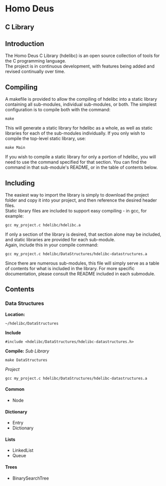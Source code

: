 #  Homo Deus
## C Library

## Introduction

The Homo Deus C Library (hdelibc) is an open source collection of tools for the C programming language.  
The project is in continuous development, with features being added and revised continually over time.  

## Compiling

A makefile is provided to allow the compiling of hdelibc into a static library containing all sub-modules, individual sub-modules, or both.  The simplest configuration is to compile both with the command:

```
make
```

This will generate a static library for hdelibc as a whole, as well as static libraries for each of the sub-modules individually.  If you only wish to compile the top-level static library, use:

```
make Main
```

If you wish to compile a static library for only a portion of hdelibc, you will need to use the command specified for that section.  You can find the command in that sub-module's README, or in the table of contents below.

## Including

The easiest way to import the library is simply to download the project folder and copy it into your project, and then reference the desired header files.  
Static library files are included to support easy compiling - in gcc, for example:

```
gcc my_project.c hdelibc/hdelibc.a
```

If only a section of the library is desired, that section alone may be included, and static libraries are provided for each sub-module.  
Again, include this in your compile command:

```
gcc my_project.c hdelibc/DataStructures/hdelibc-datastructures.a
```

Since there are numerous sub-modules, this file will simply serve as a table of contents for what is included in the library. 
For more specific documentation, please consult the README included in each submodule.

## Contents

### Data Structures

**Location:**
```
~/hdelibc/DataStructures
```

**Include**
```
#include <hdelibc/DataStructures/hdelibc-datastructures.h>
```

**Compile:**
*Sub Library*
```
make DataStructures
```
*Project*
```
gcc my_project.c hdelibc/DataStructures/hdelibc-datastructures.a
```

#### Common

* Node

#### Dictionary

* Entry
* Dictionary

#### Lists

* LinkedList
* Queue

#### Trees

* BinarySearchTree
